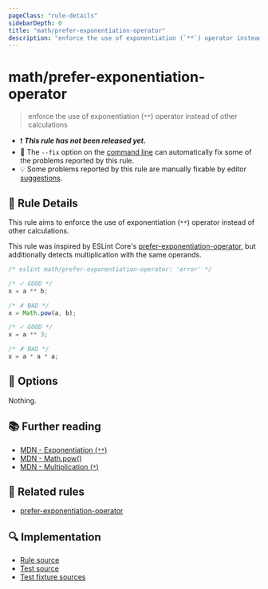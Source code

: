 ```yaml
---
pageClass: "rule-details"
sidebarDepth: 0
title: "math/prefer-exponentiation-operator"
description: "enforce the use of exponentiation (`**`) operator instead of other calculations"
---
```


# math/prefer-exponentiation-operator

> enforce the use of exponentiation (`**`) operator instead of other calculations

- ❗ <badge text="This rule has not been released yet." vertical="middle" type="error"> **_This rule has not been released yet._** </badge>
- 🔧 The `--fix` option on the [command line](https://eslint.org/docs/user-guide/command-line-interface#fixing-problems) can automatically fix some of the problems reported by this rule.
- 💡 Some problems reported by this rule are manually fixable by editor [suggestions](https://eslint.org/docs/developer-guide/working-with-rules#providing-suggestions).

## 📖 Rule Details

This rule aims to enforce the use of exponentiation (`**`) operator instead of other calculations.

This rule was inspired by ESLint Core's [prefer-exponentiation-operator], but additionally detects multiplication with the same operands.

<eslint-code-block fix>

<!-- eslint-skip -->

```js
/* eslint math/prefer-exponentiation-operator: 'error' */

/* ✓ GOOD */
x = a ** b;

/* ✗ BAD */
x = Math.pow(a, b);

/* ✓ GOOD */
x = a ** 3;

/* ✗ BAD */
x = a * a * a;
```

</eslint-code-block>

## 🔧 Options

Nothing.

## 📚 Further reading

- [MDN - Exponentiation (`**`)](https://developer.mozilla.org/en-US/docs/Web/JavaScript/Reference/Operators/Exponentiation)
- [MDN - Math.pow()](https://developer.mozilla.org/en-US/docs/Web/JavaScript/Reference/Global_Objects/Math/pow)
- [MDN - Multiplication (`*`)](https://developer.mozilla.org/en-US/docs/Web/JavaScript/Reference/Operators/Multiplication)

## 👫 Related rules

- [prefer-exponentiation-operator]

[prefer-exponentiation-operator]: https://eslint.org/docs/latest/rules/prefer-exponentiation-operator

## 🔍 Implementation

- [Rule source](https://github.com/ota-meshi/eslint-plugin-math/blob/main/src/rules/prefer-exponentiation-operator.ts)
- [Test source](https://github.com/ota-meshi/eslint-plugin-math/blob/main/tests/src/rules/prefer-exponentiation-operator.ts)
- [Test fixture sources](https://github.com/ota-meshi/eslint-plugin-math/tree/main/tests/fixtures/rules/prefer-exponentiation-operator)
